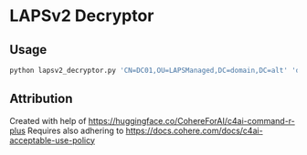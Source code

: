 # LAPSv2 Decryptor
## Usage
```python
python lapsv2_decryptor.py 'CN=DC01,OU=LAPSManaged,DC=domain,DC=alt' 'dc01.domain.alt'
```

## Attribution 
Created with help of https://huggingface.co/CohereForAI/c4ai-command-r-plus
Requires also adhering to https://docs.cohere.com/docs/c4ai-acceptable-use-policy
